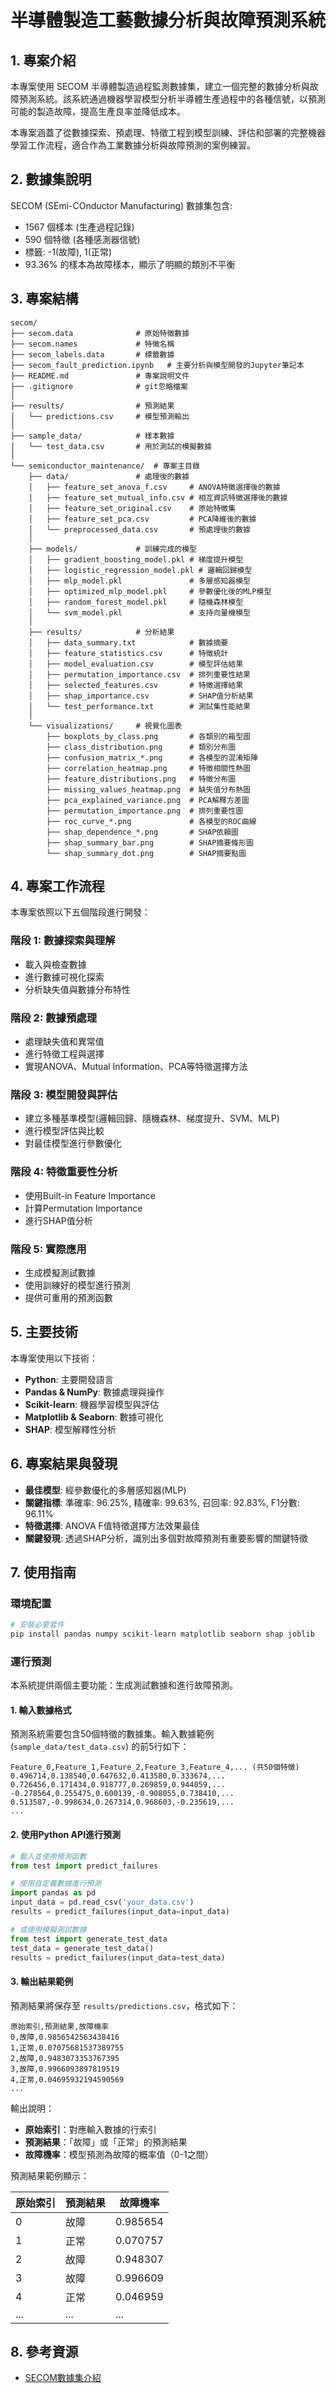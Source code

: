# 半導體製造工藝數據分析與故障預測系統

## 1. 專案介紹

本專案使用 SECOM 半導體製造過程監測數據集，建立一個完整的數據分析與故障預測系統。該系統通過機器學習模型分析半導體生產過程中的各種信號，以預測可能的製造故障，提高生產良率並降低成本。

本專案涵蓋了從數據探索、預處理、特徵工程到模型訓練、評估和部署的完整機器學習工作流程，適合作為工業數據分析與故障預測的案例練習。

## 2. 數據集說明

SECOM (SEmi-COnductor Manufacturing) 數據集包含:
- 1567 個樣本 (生產過程記錄)
- 590 個特徵 (各種感測器信號)
- 標籤: -1(故障), 1(正常)
- 93.36% 的樣本為故障樣本，顯示了明顯的類別不平衡

## 3. 專案結構

```
secom/
├── secom.data              # 原始特徵數據
├── secom.names             # 特徵名稱
├── secom_labels.data       # 標籤數據
├── secom_fault_prediction.ipynb   # 主要分析與模型開發的Jupyter筆記本
├── README.md               # 專案說明文件
├── .gitignore              # git忽略檔案
│
├── results/                # 預測結果
│   └── predictions.csv     # 模型預測輸出
│
├── sample_data/            # 樣本數據
│   └── test_data.csv       # 用於測試的模擬數據
│
└── semiconductor_maintenance/  # 專案主目錄
    ├── data/               # 處理後的數據
    │   ├── feature_set_anova_f.csv     # ANOVA特徵選擇後的數據
    │   ├── feature_set_mutual_info.csv # 相互資訊特徵選擇後的數據
    │   ├── feature_set_original.csv    # 原始特徵集
    │   ├── feature_set_pca.csv         # PCA降維後的數據
    │   └── preprocessed_data.csv       # 預處理後的數據
    │
    ├── models/             # 訓練完成的模型
    │   ├── gradient_boosting_model.pkl # 梯度提升模型
    │   ├── logistic_regression_model.pkl # 邏輯回歸模型
    │   ├── mlp_model.pkl               # 多層感知器模型
    │   ├── optimized_mlp_model.pkl     # 參數優化後的MLP模型
    │   ├── random_forest_model.pkl     # 隨機森林模型
    │   └── svm_model.pkl               # 支持向量機模型
    │
    ├── results/            # 分析結果
    │   ├── data_summary.txt            # 數據摘要
    │   ├── feature_statistics.csv      # 特徵統計
    │   ├── model_evaluation.csv        # 模型評估結果
    │   ├── permutation_importance.csv  # 排列重要性結果
    │   ├── selected_features.csv       # 特徵選擇結果
    │   ├── shap_importance.csv         # SHAP值分析結果
    │   └── test_performance.txt        # 測試集性能結果
    │
    └── visualizations/     # 視覺化圖表
        ├── boxplots_by_class.png       # 各類別的箱型圖
        ├── class_distribution.png      # 類別分布圖
        ├── confusion_matrix_*.png      # 各模型的混淆矩陣
        ├── correlation_heatmap.png     # 特徵相關性熱圖
        ├── feature_distributions.png   # 特徵分布圖
        ├── missing_values_heatmap.png  # 缺失值分布熱圖
        ├── pca_explained_variance.png  # PCA解釋方差圖
        ├── permutation_importance.png  # 排列重要性圖
        ├── roc_curve_*.png             # 各模型的ROC曲線
        ├── shap_dependence_*.png       # SHAP依賴圖
        ├── shap_summary_bar.png        # SHAP摘要條形圖
        └── shap_summary_dot.png        # SHAP摘要點圖
```

## 4. 專案工作流程

本專案依照以下五個階段進行開發：

### 階段 1: 數據探索與理解
- 載入與檢查數據
- 進行數據可視化探索
- 分析缺失值與數據分布特性

### 階段 2: 數據預處理
- 處理缺失值和異常值
- 進行特徵工程與選擇
- 實現ANOVA、Mutual Information、PCA等特徵選擇方法

### 階段 3: 模型開發與評估
- 建立多種基準模型(邏輯回歸、隨機森林、梯度提升、SVM、MLP)
- 進行模型評估與比較
- 對最佳模型進行參數優化

### 階段 4: 特徵重要性分析
- 使用Built-in Feature Importance
- 計算Permutation Importance
- 進行SHAP值分析

### 階段 5: 實際應用
- 生成模擬測試數據
- 使用訓練好的模型進行預測
- 提供可重用的預測函數

## 5. 主要技術

本專案使用以下技術：

- **Python**: 主要開發語言
- **Pandas & NumPy**: 數據處理與操作
- **Scikit-learn**: 機器學習模型與評估
- **Matplotlib & Seaborn**: 數據可視化
- **SHAP**: 模型解釋性分析

## 6. 專案結果與發現

- **最佳模型**: 經參數優化的多層感知器(MLP)
- **關鍵指標**: 準確率: 96.25%, 精確率: 99.63%, 召回率: 92.83%, F1分數: 96.11%
- **特徵選擇**: ANOVA F值特徵選擇方法效果最佳
- **關鍵發現**: 透過SHAP分析，識別出多個對故障預測有重要影響的關鍵特徵

## 7. 使用指南

### 環境配置

```bash
# 安裝必要套件
pip install pandas numpy scikit-learn matplotlib seaborn shap joblib
```

### 運行預測

本系統提供兩個主要功能：生成測試數據和進行故障預測。

#### 1. 輸入數據格式

預測系統需要包含50個特徵的數據集。輸入數據範例 (`sample_data/test_data.csv`) 的前5行如下：

```
Feature_0,Feature_1,Feature_2,Feature_3,Feature_4,... (共50個特徵)
0.496714,0.138540,0.647632,0.413580,0.333674,...
0.726456,0.171434,0.918777,0.269859,0.944059,...
-0.278564,0.255475,0.600139,-0.908055,0.738410,...
0.513587,-0.998634,0.267314,0.968603,-0.235619,...
...
```

#### 2. 使用Python API進行預測

```python
# 載入並使用預測函數
from test import predict_failures

# 使用自定義數據進行預測
import pandas as pd
input_data = pd.read_csv('your_data.csv')
results = predict_failures(input_data=input_data)

# 或使用模擬測試數據
from test import generate_test_data
test_data = generate_test_data()
results = predict_failures(input_data=test_data)
```

#### 3. 輸出結果範例

預測結果將保存至 `results/predictions.csv`，格式如下：

```
原始索引,預測結果,故障機率
0,故障,0.9856542563438416
1,正常,0.07075681537389755
2,故障,0.9483073353767395
3,故障,0.9966093897819519
4,正常,0.04695932194590569
...
```

輸出說明：
- **原始索引**：對應輸入數據的行索引
- **預測結果**：「故障」或「正常」的預測結果
- **故障機率**：模型預測為故障的概率值（0-1之間）

預測結果範例顯示：

| 原始索引 | 預測結果 | 故障機率 |
|---------|---------|---------|
| 0       | 故障     | 0.985654|
| 1       | 正常     | 0.070757|
| 2       | 故障     | 0.948307|
| 3       | 故障     | 0.996609|
| 4       | 正常     | 0.046959|
| ...     | ...     | ...     |


## 8. 參考資源

- [SECOM數據集介紹](https://archive.ics.uci.edu/ml/datasets/SECOM)

